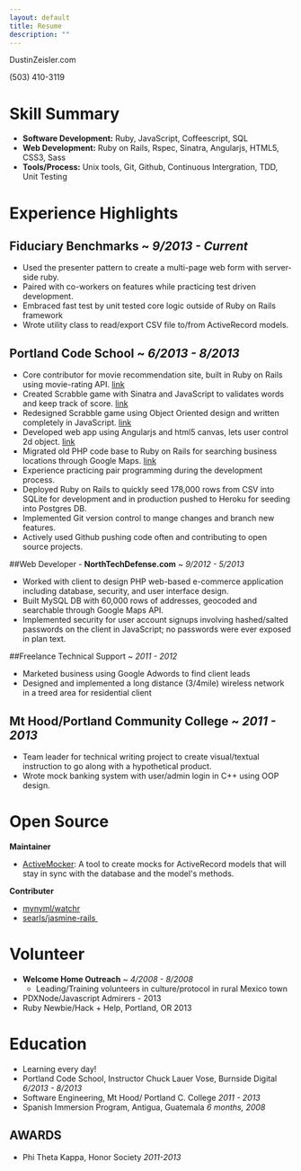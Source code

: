 ```yaml
---
layout: default
title: Resume
description: ""
---
```


DustinZeisler.com

(503) 410-3119

# Skill Summary

* **Software Development:** Ruby, JavaScript, Coffeescript, SQL
* **Web Development:** Ruby on Rails, Rspec, Sinatra, Angularjs, HTML5, CSS3, Sass
* **Tools/Process:** Unix tools, Git, Github, Continuous Intergration, TDD, Unit Testing


# Experience Highlights

## Fiduciary Benchmarks ~ *9/2013 - Current*
* Used the presenter pattern to create a multi-page web form with server-side ruby.
* Paired with co-workers on features while practicing test driven development.
* Embraced fast test by unit tested core logic outside of Ruby on Rails framework
* Wrote utility class to read/export CSV file to/from ActiveRecord models.


## Portland Code School ~ *6/2013 - 8/2013*
* Core contributor for movie recommendation site, built in Ruby on Rails using movie-rating API. [link](http://critic-critic.herokuapp.com)
* Created Scrabble game with Sinatra and JavaScript to validates words and keep track of score. [link](http://scrabble-game.herokuapp.com)
* Redesigned Scrabble game using Object Oriented design and written completely in JavaScript. [link](https://Github.com/zeisler/scrabble)
* Developed web app using Angularjs and html5 canvas, lets user control 2d object. [link](http://Dustinzeisler.com/canvas_project)
* Migrated old PHP code base to Ruby on Rails for searching business locations through Google Maps. [link](https://Github.com/zeisler/ffl_locator)
* Experience practicing pair programming during the development process.
* Deployed  Ruby on Rails to quickly seed 178,000 rows from CSV into SQLite for development and in production pushed to Heroku for seeding into Postgres DB.
* Implemented Git version control to mange changes and branch new features.
* Actively used Github pushing code often and contributing to open source projects.


##Web Developer - **NorthTechDefense.com** ~ *9/2012 - 5/2013*
* Worked with client to design PHP web-based e-commerce application including database, security, and user interface design.
* Built MySQL DB with 60,000 rows of addresses, geocoded and searchable through Google Maps API.
* Implemented security for user account signups involving hashed/salted passwords on the client in JavaScript; no passwords were ever exposed in plan text.


##Freelance Technical Support ~ *2011 - 2012*
* Marketed business using Google Adwords to find client leads
* Designed and implemented a long distance (3/4mile) wireless network in a treed area for residential client

## Mt Hood/Portland Community College ~ *2011 - 2013*
* Team leader for technical writing project to create visual/textual instruction to go along with a hypothetical product.
* Wrote mock banking system with user/admin login in C++ using OOP design.

# Open Source
**Maintainer**

 * [ActiveMocker](https://github.com/zeisler/active_mocker): A tool to create mocks for ActiveRecord models that will stay in sync with the database and the model's methods.

**Contributer**

  * [mynyml/watchr](https://github.com/mynyml/watchr/pull/53)
  * [searls/jasmine-rails ](https://github.com/searls/jasmine-rails/pull/58)



# Volunteer
* **Welcome Home Outreach** ~ *4/2008 - 8/2008*
    * Leading/Training volunteers in culture/protocol in rural Mexico town
* PDXNode/Javascript Admirers - 2013
* Ruby Newbie/Hack + Help, Portland, OR 2013


# Education

* Learning every day!
* Portland Code School, Instructor Chuck Lauer Vose, Burnside Digital    *6/2013 - 8/2013*
* Software Engineering, Mt Hood/ Portland C. College *2011 - 2013*
* Spanish Immersion Program, Antigua, Guatemala *6 months, 2008*

## AWARDS

* Phi Theta Kappa, Honor Society *2011-2013*